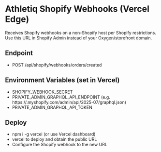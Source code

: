 # Athletiq Shopify Webhooks (Vercel Edge)

Receives Shopify webhooks on a non-Shopify host per Shopify restrictions. Use this URL in Shopify Admin instead of your Oxygen/storefront domain.

## Endpoint

- POST /api/shopify/webhooks/orders/created

## Environment Variables (set in Vercel)

- SHOPIFY_WEBHOOK_SECRET
- PRIVATE_ADMIN_GRAPHQL_API_ENDPOINT (e.g. https://<shop>.myshopify.com/admin/api/2025-07/graphql.json)
- PRIVATE_ADMIN_GRAPHQL_API_TOKEN

## Deploy

- npm i -g vercel (or use Vercel dashboard)
- vercel to deploy and obtain the public URL
- Configure the Shopify webhook to the new URL
